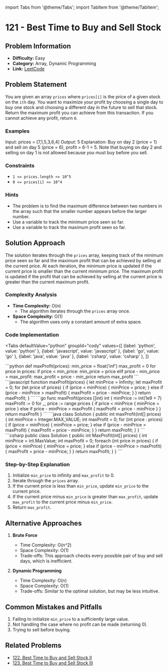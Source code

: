 import Tabs from '@theme/Tabs';
import TabItem from '@theme/TabItem';

# 121 - Best Time to Buy and Sell Stock

## Problem Information
- **Difficulty:** Easy
- **Category:** Array, Dynamic Programming
- **Link:** [LeetCode](https://leetcode.com/problems/best-time-to-buy-and-sell-stock)

## Problem Statement
You are given an array `prices` where `prices[i]` is the price of a given stock on the `ith` day.
You want to maximize your profit by choosing a single day to buy one stock and choosing a different day in the future to sell that stock.
Return the maximum profit you can achieve from this transaction. If you cannot achieve any profit, return `0`.

### Examples
Input: prices = [7,1,5,3,6,4]
Output: 5
Explanation: Buy on day 2 (price = 1) and sell on day 5 (price = 6), profit = 6-1 = 5.
Note that buying on day 2 and selling on day 1 is not allowed because you must buy before you sell.

### Constraints
- `1 <= prices.length <= 10^5`
- `0 <= prices[i] <= 10^4`

### Hints
- The problem is to find the maximum difference between two numbers in the array such that the smaller number appears before the larger number.
- Use a variable to track the minimum price seen so far.
- Use a variable to track the maximum profit seen so far.

## Solution Approach
The solution iterates through the `prices` array, keeping track of the minimum price seen so far and the maximum profit that can be achieved by selling at the current price. At each iteration, the minimum price is updated if the current price is smaller than the current minimum price. The maximum profit is updated if the profit that can be achieved by selling at the current price is greater than the current maximum profit.

### Complexity Analysis
- **Time Complexity:** O(n)
  - The algorithm iterates through the `prices` array once.
- **Space Complexity:** O(1)
  - The algorithm uses only a constant amount of extra space.

### Code Implementation
<Tabs
  defaultValue="python"
  groupId="cody"
  values={[
    {label: 'python', value: 'python' },
    {label: 'javascript', value: 'javascript' },
    {label: 'go', value: 'go' },
    {label: 'java', value: 'java' },
    {label: 'csharp', value: 'csharp' },
  ]}
>
<TabItem value="python">
```python
def maxProfit(prices):
    min_price = float('inf')
    max_profit = 0
    for price in prices:
        if price < min_price:
            min_price = price
        elif price - min_price > max_profit:
            max_profit = price - min_price
    return max_profit
```
</TabItem>
<TabItem value="javascript">
```javascript
function maxProfit(prices) {
    let minPrice = Infinity;
    let maxProfit = 0;
    for (let price of prices) {
        if (price < minPrice) {
            minPrice = price;
        } else if (price - minPrice > maxProfit) {
            maxProfit = price - minPrice;
        }
    }
    return maxProfit;
}
```
</TabItem>
<TabItem value="go">
```go
func maxProfit(prices []int) int {
    minPrice := int(1e9 + 7)
    maxProfit := 0
    for _, price := range prices {
        if price < minPrice {
            minPrice = price
        } else if price - minPrice > maxProfit {
            maxProfit = price - minPrice
        }
    }
    return maxProfit
}
```
</TabItem>
<TabItem value="java">
```java
class Solution {
    public int maxProfit(int[] prices) {
        int minPrice = Integer.MAX_VALUE;
        int maxProfit = 0;
        for (int price : prices) {
            if (price < minPrice) {
                minPrice = price;
            } else if (price - minPrice > maxProfit) {
                maxProfit = price - minPrice;
            }
        }
        return maxProfit;
    }
}
```
</TabItem>
<TabItem value="csharp">
```csharp
public class Solution {
    public int MaxProfit(int[] prices) {
        int minPrice = int.MaxValue;
        int maxProfit = 0;
        foreach (int price in prices) {
            if (price < minPrice) {
                minPrice = price;
            } else if (price - minPrice > maxProfit) {
                maxProfit = price - minPrice;
            }
        }
        return maxProfit;
    }
}
```
</TabItem>
</Tabs>

### Step-by-Step Explanation
1. Initialize `min_price` to infinity and `max_profit` to 0.
2. Iterate through the `prices` array.
3. If the current price is less than `min_price`, update `min_price` to the current price.
4. If the current price minus `min_price` is greater than `max_profit`, update `max_profit` to the current price minus `min_price`.
5. Return `max_profit`.

## Alternative Approaches
1. **Brute Force**
   - Time Complexity: O(n^2)
   - Space Complexity: O(1)
   - Trade-offs: This approach checks every possible pair of buy and sell days, which is inefficient.

2. **Dynamic Programming**
   - Time Complexity: O(n)
   - Space Complexity: O(1)
   - Trade-offs: Similar to the optimal solution, but may be less intuitive.

## Common Mistakes and Pitfalls
1. Failing to initialize `min_price` to a sufficiently large value.
2. Not handling the case where no profit can be made (returning 0).
3. Trying to sell before buying.

## Related Problems
- [122. Best Time to Buy and Sell Stock II](https://leetcode.com/problems/best-time-to-buy-and-sell-stock-ii/)
- [123. Best Time to Buy and Sell Stock III](https://leetcode.com/problems/best-time-to-buy-and-sell-stock-iii/)
